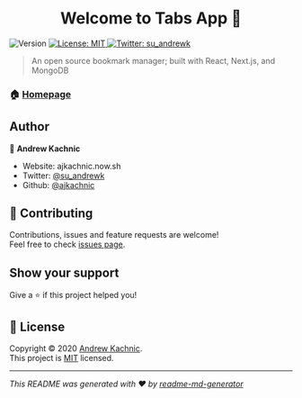 <h1 align="center">Welcome to Tabs App 👋</h1>
<p>
  <img alt="Version" src="https://img.shields.io/badge/version-0.1.0-blue.svg?cacheSeconds=2592000" />
  <a href="https://opensource.org/licenses/MIT" target="_blank">
    <img alt="License: MIT" src="https://img.shields.io/badge/License-MIT-yellow.svg" />
  </a>
  <a href="https://twitter.com/su_andrewk" target="_blank">
    <img alt="Twitter: su_andrewk" src="https://img.shields.io/twitter/follow/su_andrewk.svg?style=social" />
  </a>
</p>

> An open source bookmark manager; built with React, Next.js, and MongoDB

### 🏠 [Homepage](https://github.com/ajkachnic/gettabsapp)

## Author

👤 **Andrew Kachnic**

* Website: ajkachnic.now.sh
* Twitter: [@su_andrewk](https://twitter.com/su_andrewk)
* Github: [@ajkachnic](https://github.com/ajkachnic)

## 🤝 Contributing

Contributions, issues and feature requests are welcome!<br />Feel free to check [issues page](https://github.com/ajkachnic/gettabsapp/issues). 

## Show your support

Give a ⭐️ if this project helped you!

## 📝 License

Copyright © 2020 [Andrew Kachnic](https://github.com/ajkachnic).<br />
This project is [MIT](https://opensource.org/licenses/MIT) licensed.

***
_This README was generated with ❤️ by [readme-md-generator](https://github.com/kefranabg/readme-md-generator)_